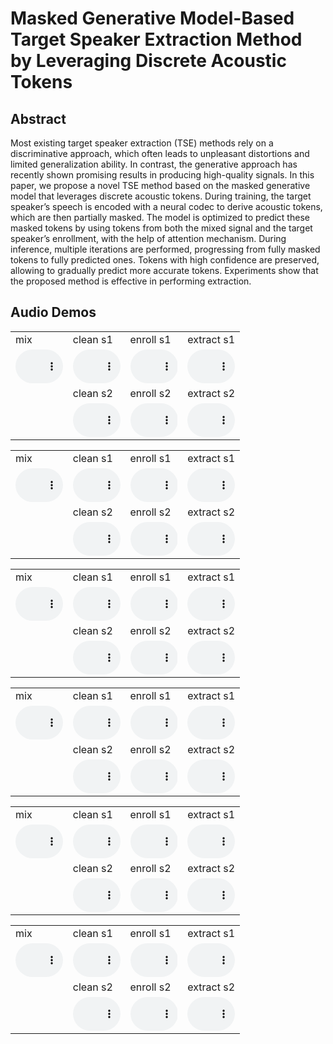 # Masked Generative Model-Based Target Speaker Extraction Method by Leveraging Discrete Acoustic Tokens

## Abstract

Most existing target speaker extraction (TSE) methods rely on a discriminative approach, which often leads to unpleasant distortions and limited generalization ability. In contrast, the generative approach has recently shown promising results in producing high-quality signals. In this paper, we propose a novel TSE method based on the masked generative model that leverages discrete acoustic tokens. During training, the target speaker’s speech is encoded with a neural codec to derive acoustic tokens, which are then partially masked. The model is optimized to predict these masked tokens by using tokens from both the mixed signal and the target speaker’s enrollment, with the help of attention mechanism. During inference, multiple iterations are performed, progressing from fully masked tokens to fully predicted ones. Tokens with high confidence are preserved, allowing to gradually predict more accurate tokens. Experiments show that the proposed method is effective in performing extraction.

<p></p>

## Audio Demos

<!-- Source: M1 -->
<div class="row">
    <div class="col-12 ml-auto">
          <!-- M1 to M -->
            <table width="400">
                <tr>
                    <td style="width: 25%">mix</td>
                    <td style="width: 25%">clean s1</td>
                    <td style="width: 25%">enroll s1</td>
                    <td style="width: 25%">extract s1</td>
                </tr>
                <tr>
                    <td>
                        <audio id="player" controls style="width: 100%;">
                            <source src="audio/mix/1188-133604-0022_1221-135767-0019.wav" type="audio/wav" />
                        </audio>
                    </td>
                    <td>
                        <audio id="player" controls style="width: 100%;">
                            <source src="audio/clean_s1/1188-133604-0022_1221-135767-0019.wav" type="audio/wav" />
                        </audio>
                    </td>
                    <td>
                        <audio id="player" controls style="width: 100%;">
                            <source src="audio/enroll_s1/1188-133604-0022_1221-135767-0019.wav" type="audio/wav" />
                        </audio>
                    </td>
                    <td>
                        <audio id="player" controls style="width: 100%;">
                            <source src="audio/extract_s1/1188-133604-0022_1221-135767-0019.wav" type="audio/wav" />
                        </audio>
                    </td>
                </tr>
                <tr>
                    <td></td>
                    <td>clean s2</td>
                    <td>enroll s2</td>
                    <td>extract s2</td>
                </tr>
                <tr>
                    <td>
                    </td>
                    <td>
                        <audio id="player" controls style="width: 100%;">
                            <source src="audio/clean_s2/1188-133604-0022_1221-135767-0019.wav" type="audio/wav" />
                        </audio>
                    </td>
                    <td>
                        <audio id="player" controls style="width: 100%;">
                            <source src="audio/enroll_s2/1188-133604-0022_1221-135767-0019.wav" type="audio/wav" />
                        </audio>
                    </td>
                    <td>
                        <audio id="player" controls style="width: 100%;">
                            <source src="audio/extract_s2/1188-133604-0022_1221-135767-0019.wav" type="audio/wav" />
                        </audio>
                    </td>
                </tr>
            </table>
    </div>
</div>


<div class="row">
    <div class="col-12 ml-auto">
          <!-- M1 to M -->
            <table width="400">
                <tr>
                    <td style="width: 25%">mix</td>
                    <td style="width: 25%">clean s1</td>
                    <td style="width: 25%">enroll s1</td>
                    <td style="width: 25%">extract s1</td>
                </tr>
                <tr>
                    <td>
                        <audio id="player" controls style="width: 100%;">
                            <source src="audio/mix/5639-40744-0034_4507-16021-0058.wav" type="audio/wav" />
                        </audio>
                    </td>
                    <td>
                        <audio id="player" controls style="width: 100%;">
                            <source src="audio/clean_s1/5639-40744-0034_4507-16021-0058.wav" type="audio/wav" />
                        </audio>
                    </td>
                    <td>
                        <audio id="player" controls style="width: 100%;">
                            <source src="audio/enroll_s1/5639-40744-0034_4507-16021-0058.wav" type="audio/wav" />
                        </audio>
                    </td>
                    <td>
                        <audio id="player" controls style="width: 100%;">
                            <source src="audio/extract_s1/5639-40744-0034_4507-16021-0058.wav" type="audio/wav" />
                        </audio>
                    </td>
                </tr>
                <tr>
                    <td></td>
                    <td>clean s2</td>
                    <td>enroll s2</td>
                    <td>extract s2</td>
                </tr>
                <tr>
                    <td>
                    </td>
                    <td>
                        <audio id="player" controls style="width: 100%;">
                            <source src="audio/clean_s2/5639-40744-0034_4507-16021-0058.wav" type="audio/wav" />
                        </audio>
                    </td>
                    <td>
                        <audio id="player" controls style="width: 100%;">
                            <source src="audio/enroll_s2/5639-40744-0034_4507-16021-0058.wav" type="audio/wav" />
                        </audio>
                    </td>
                    <td>
                        <audio id="player" controls style="width: 100%;">
                            <source src="audio/extract_s2/5639-40744-0034_4507-16021-0058.wav" type="audio/wav" />
                        </audio>
                    </td>
                </tr>
            </table>
    </div>
</div>


<div class="row">
    <div class="col-12 ml-auto">
          <!-- M1 to M -->
            <table width="400">
                <tr>
                    <td style="width: 25%">mix</td>
                    <td style="width: 25%">clean s1</td>
                    <td style="width: 25%">enroll s1</td>
                    <td style="width: 25%">extract s1</td>
                </tr>
                <tr>
                    <td>
                        <audio id="player" controls style="width: 100%;">
                            <source src="audio/mix/6829-68769-0026_1284-1180-0030.wav" type="audio/wav" />
                        </audio>
                    </td>
                    <td>
                        <audio id="player" controls style="width: 100%;">
                            <source src="audio/clean_s1/6829-68769-0026_1284-1180-0030.wav" type="audio/wav" />
                        </audio>
                    </td>
                    <td>
                        <audio id="player" controls style="width: 100%;">
                            <source src="audio/enroll_s1/6829-68769-0026_1284-1180-0030.wav" type="audio/wav" />
                        </audio>
                    </td>
                    <td>
                        <audio id="player" controls style="width: 100%;">
                            <source src="audio/extract_s1/6829-68769-0026_1284-1180-0030.wav" type="audio/wav" />
                        </audio>
                    </td>
                </tr>
                <tr>
                    <td></td>
                    <td>clean s2</td>
                    <td>enroll s2</td>
                    <td>extract s2</td>
                </tr>
                <tr>
                    <td>
                    </td>
                    <td>
                        <audio id="player" controls style="width: 100%;">
                            <source src="audio/clean_s2/6829-68769-0026_1284-1180-0030.wav" type="audio/wav" />
                        </audio>
                    </td>
                    <td>
                        <audio id="player" controls style="width: 100%;">
                            <source src="audio/enroll_s2/6829-68769-0026_1284-1180-0030.wav" type="audio/wav" />
                        </audio>
                    </td>
                    <td>
                        <audio id="player" controls style="width: 100%;">
                            <source src="audio/extract_s2/6829-68769-0026_1284-1180-0030.wav" type="audio/wav" />
                        </audio>
                    </td>
                </tr>
            </table>
    </div>
</div>


<div class="row">
    <div class="col-12 ml-auto">
          <!-- M1 to M -->
            <table width="400">
                <tr>
                    <td style="width: 25%">mix</td>
                    <td style="width: 25%">clean s1</td>
                    <td style="width: 25%">enroll s1</td>
                    <td style="width: 25%">extract s1</td>
                </tr>
                <tr>
                    <td>
                        <audio id="player" controls style="width: 100%;">
                            <source src="audio/mix/8230-279154-0017_8224-274384-0004.wav" type="audio/wav" />
                        </audio>
                    </td>
                    <td>
                        <audio id="player" controls style="width: 100%;">
                            <source src="audio/clean_s1/8230-279154-0017_8224-274384-0004.wav" type="audio/wav" />
                        </audio>
                    </td>
                    <td>
                        <audio id="player" controls style="width: 100%;">
                            <source src="audio/enroll_s1/8230-279154-0017_8224-274384-0004.wav" type="audio/wav" />
                        </audio>
                    </td>
                    <td>
                        <audio id="player" controls style="width: 100%;">
                            <source src="audio/extract_s1/8230-279154-0017_8224-274384-0004.wav" type="audio/wav" />
                        </audio>
                    </td>
                </tr>
                <tr>
                    <td></td>
                    <td>clean s2</td>
                    <td>enroll s2</td>
                    <td>extract s2</td>
                </tr>
                <tr>
                    <td>
                    </td>
                    <td>
                        <audio id="player" controls style="width: 100%;">
                            <source src="audio/clean_s2/8230-279154-0017_8224-274384-0004.wav" type="audio/wav" />
                        </audio>
                    </td>
                    <td>
                        <audio id="player" controls style="width: 100%;">
                            <source src="audio/enroll_s2/8230-279154-0017_8224-274384-0004.wav" type="audio/wav" />
                        </audio>
                    </td>
                    <td>
                        <audio id="player" controls style="width: 100%;">
                            <source src="audio/extract_s2/8230-279154-0017_8224-274384-0004.wav" type="audio/wav" />
                        </audio>
                    </td>
                </tr>
            </table>
    </div>
</div>


<div class="row">
    <div class="col-12 ml-auto">
          <!-- M1 to M -->
            <table width="400">
                <tr>
                    <td style="width: 25%">mix</td>
                    <td style="width: 25%">clean s1</td>
                    <td style="width: 25%">enroll s1</td>
                    <td style="width: 25%">extract s1</td>
                </tr>
                <tr>
                    <td>
                        <audio id="player" controls style="width: 100%;">
                            <source src="audio/mix/8455-210777-0020_61-70968-0054.wav" type="audio/wav" />
                        </audio>
                    </td>
                    <td>
                        <audio id="player" controls style="width: 100%;">
                            <source src="audio/clean_s1/8455-210777-0020_61-70968-0054.wav" type="audio/wav" />
                        </audio>
                    </td>
                    <td>
                        <audio id="player" controls style="width: 100%;">
                            <source src="audio/enroll_s1/8455-210777-0020_61-70968-0054.wav" type="audio/wav" />
                        </audio>
                    </td>
                    <td>
                        <audio id="player" controls style="width: 100%;">
                            <source src="audio/extract_s1/8455-210777-0020_61-70968-0054.wav" type="audio/wav" />
                        </audio>
                    </td>
                </tr>
                <tr>
                    <td></td>
                    <td>clean s2</td>
                    <td>enroll s2</td>
                    <td>extract s2</td>
                </tr>
                <tr>
                    <td>
                    </td>
                    <td>
                        <audio id="player" controls style="width: 100%;">
                            <source src="audio/clean_s2/8455-210777-0020_61-70968-0054.wav" type="audio/wav" />
                        </audio>
                    </td>
                    <td>
                        <audio id="player" controls style="width: 100%;">
                            <source src="audio/enroll_s2/8455-210777-0020_61-70968-0054.wav" type="audio/wav" />
                        </audio>
                    </td>
                    <td>
                        <audio id="player" controls style="width: 100%;">
                            <source src="audio/extract_s2/8455-210777-0020_61-70968-0054.wav" type="audio/wav" />
                        </audio>
                    </td>
                </tr>
            </table>
    </div>
</div>


<div class="row">
    <div class="col-12 ml-auto">
          <!-- M1 to M -->
            <table width="400">
                <tr>
                    <td style="width: 25%">mix</td>
                    <td style="width: 25%">clean s1</td>
                    <td style="width: 25%">enroll s1</td>
                    <td style="width: 25%">extract s1</td>
                </tr>
                <tr>
                    <td>
                        <audio id="player" controls style="width: 100%;">
                            <source src="audio/mix/8463-294828-0009_3570-5694-0015.wav" type="audio/wav" />
                        </audio>
                    </td>
                    <td>
                        <audio id="player" controls style="width: 100%;">
                            <source src="audio/clean_s1/8463-294828-0009_3570-5694-0015.wav" type="audio/wav" />
                        </audio>
                    </td>
                    <td>
                        <audio id="player" controls style="width: 100%;">
                            <source src="audio/enroll_s1/8463-294828-0009_3570-5694-0015.wav" type="audio/wav" />
                        </audio>
                    </td>
                    <td>
                        <audio id="player" controls style="width: 100%;">
                            <source src="audio/extract_s1/8463-294828-0009_3570-5694-0015.wav" type="audio/wav" />
                        </audio>
                    </td>
                </tr>
                <tr>
                    <td></td>
                    <td>clean s2</td>
                    <td>enroll s2</td>
                    <td>extract s2</td>
                </tr>
                <tr>
                    <td>
                    </td>
                    <td>
                        <audio id="player" controls style="width: 100%;">
                            <source src="audio/clean_s2/8463-294828-0009_3570-5694-0015.wav" type="audio/wav" />
                        </audio>
                    </td>
                    <td>
                        <audio id="player" controls style="width: 100%;">
                            <source src="audio/enroll_s2/8463-294828-0009_3570-5694-0015.wav" type="audio/wav" />
                        </audio>
                    </td>
                    <td>
                        <audio id="player" controls style="width: 100%;">
                            <source src="audio/extract_s2/8463-294828-0009_3570-5694-0015.wav" type="audio/wav" />
                        </audio>
                    </td>
                </tr>
            </table>
    </div>
</div>
